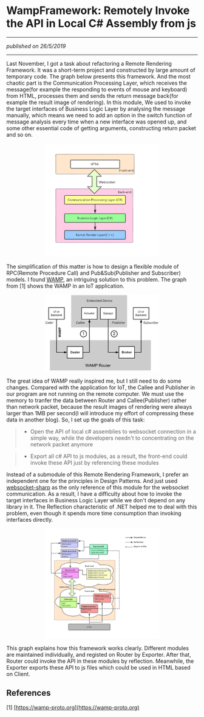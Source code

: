 # WampFramework: Remotely Invoke the API in Local C# Assembly from js

------------------------------

*published on 26/5/2019*

-----------------------------

Last November, I got a task about refactoring a Remote Rendering Framework. It was a short-term project and constructed by large amount of temporary code. The graph below presents this framework. And the most chaotic part is the Communication Processing Layer, which receives the message(for example the responding to events of mouse and keyboard) from HTML, processes them and sends the return message back(for example the result image of rendering). In this module, We used to invoke the target interfaces of Business Logic Layer by analysing the message manually, which means we need to add an option in the switch function of message analysis every time when a new interface was opened up, and some other essential code of getting arguments, constructing return packet and so on.

<center><img style="max-width: 60%;" src="blogs/WampFramework_Remotely_Invoke_the_API_in_Local_CSharp_Assembly_from_js/Remote_Rendering_Framework.png"></center>

The simplification of this matter is how to design a flexible module of RPC(Remote Procedure Call) and Pub&Sub(Publisher and Subscriber) models. I found [WAMP](https://wamp-proto.org), an intriguing solution to this problem. The graph from [1] shows the WAMP in an IoT application.

<center><img style="max-width: 60%;" src="blogs/WampFramework_Remotely_Invoke_the_API_in_Local_CSharp_Assembly_from_js/WAMP_in_an_IoT_application.svg"></center>

The great idea of WAMP really inspired me, but I still need to do some changes. Compared with the application for IoT, the Callee and Publisher in our program are not running on the remote computer. We must use the memory to tranfer the data between Router and Callee(Publisher) rather than network packet, because the result images of rendering were always larger than 1MB per second(I will introduce my effort of compressing these data in another blog). So, I set up the goals of this task:

>* Open the API of local c# assemblies to websocket connection in a simple way, while the developers needn't to concentrating on the network packet anymore

>* Export all c# API to js modules, as a result, the front-end could invoke these API just by referencing these modules

Instead of a submodule of this Remote Rendering Framework, I prefer an independent one for the principles in Design Patterns. And just used [websocket-sharp](https://github.com/sta/websocket-sharp) as the only reference of this module for the websocket communication. As a result, I have a difficulty about how to invoke the target interfaces in Business Logic Layer while we don't depend on any library in it. The Reflection characteristic of .NET helped me to deal with this problem, even though it spends more time consumption than invoking interfaces directly.

<center><img style="width: 60%;" src="blogs/WampFramework_Remotely_Invoke_the_API_in_Local_CSharp_Assembly_from_js/WAMPFramework.png"></center>

This graph explains how this framework works clearly. Different modules are maintained individually, and registed on Router by Exporter. After that, Router could invoke the API in these modules by reflection. Meanwhile, the Exporter exports these API to js files which could be used in HTML based on Client.

## References
[1] [https://wamp-proto.org](https://wamp-proto.org)